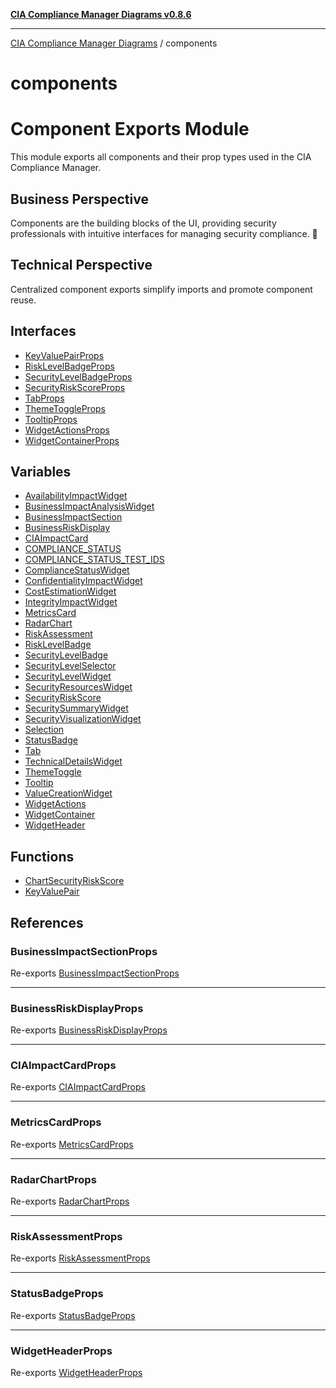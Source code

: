 [**CIA Compliance Manager Diagrams v0.8.6**](../README.md)

***

[CIA Compliance Manager Diagrams](../modules.md) / components

# components

# Component Exports Module

This module exports all components and their prop types used in the CIA Compliance Manager.

## Business Perspective
Components are the building blocks of the UI, providing security professionals
with intuitive interfaces for managing security compliance. 🎨

## Technical Perspective
Centralized component exports simplify imports and promote component reuse.

## Interfaces

- [KeyValuePairProps](interfaces/KeyValuePairProps.md)
- [RiskLevelBadgeProps](interfaces/RiskLevelBadgeProps.md)
- [SecurityLevelBadgeProps](interfaces/SecurityLevelBadgeProps.md)
- [SecurityRiskScoreProps](interfaces/SecurityRiskScoreProps.md)
- [TabProps](interfaces/TabProps.md)
- [ThemeToggleProps](interfaces/ThemeToggleProps.md)
- [TooltipProps](interfaces/TooltipProps.md)
- [WidgetActionsProps](interfaces/WidgetActionsProps.md)
- [WidgetContainerProps](interfaces/WidgetContainerProps.md)

## Variables

- [AvailabilityImpactWidget](variables/AvailabilityImpactWidget.md)
- [BusinessImpactAnalysisWidget](variables/BusinessImpactAnalysisWidget.md)
- [BusinessImpactSection](variables/BusinessImpactSection.md)
- [BusinessRiskDisplay](variables/BusinessRiskDisplay.md)
- [CIAImpactCard](variables/CIAImpactCard.md)
- [COMPLIANCE\_STATUS](variables/COMPLIANCE_STATUS.md)
- [COMPLIANCE\_STATUS\_TEST\_IDS](variables/COMPLIANCE_STATUS_TEST_IDS.md)
- [ComplianceStatusWidget](variables/ComplianceStatusWidget.md)
- [ConfidentialityImpactWidget](variables/ConfidentialityImpactWidget.md)
- [CostEstimationWidget](variables/CostEstimationWidget.md)
- [IntegrityImpactWidget](variables/IntegrityImpactWidget.md)
- [MetricsCard](variables/MetricsCard.md)
- [RadarChart](variables/RadarChart.md)
- [RiskAssessment](variables/RiskAssessment.md)
- [RiskLevelBadge](variables/RiskLevelBadge.md)
- [SecurityLevelBadge](variables/SecurityLevelBadge.md)
- [SecurityLevelSelector](variables/SecurityLevelSelector.md)
- [SecurityLevelWidget](variables/SecurityLevelWidget.md)
- [SecurityResourcesWidget](variables/SecurityResourcesWidget.md)
- [SecurityRiskScore](variables/SecurityRiskScore.md)
- [SecuritySummaryWidget](variables/SecuritySummaryWidget.md)
- [SecurityVisualizationWidget](variables/SecurityVisualizationWidget.md)
- [Selection](variables/Selection.md)
- [StatusBadge](variables/StatusBadge.md)
- [Tab](variables/Tab.md)
- [TechnicalDetailsWidget](variables/TechnicalDetailsWidget.md)
- [ThemeToggle](variables/ThemeToggle.md)
- [Tooltip](variables/Tooltip.md)
- [ValueCreationWidget](variables/ValueCreationWidget.md)
- [WidgetActions](variables/WidgetActions.md)
- [WidgetContainer](variables/WidgetContainer.md)
- [WidgetHeader](variables/WidgetHeader.md)

## Functions

- [ChartSecurityRiskScore](functions/ChartSecurityRiskScore.md)
- [KeyValuePair](functions/KeyValuePair.md)

## References

### BusinessImpactSectionProps

Re-exports [BusinessImpactSectionProps](../types/interfaces/BusinessImpactSectionProps.md)

***

### BusinessRiskDisplayProps

Re-exports [BusinessRiskDisplayProps](../types/interfaces/BusinessRiskDisplayProps.md)

***

### CIAImpactCardProps

Re-exports [CIAImpactCardProps](../types/interfaces/CIAImpactCardProps.md)

***

### MetricsCardProps

Re-exports [MetricsCardProps](../types/interfaces/MetricsCardProps.md)

***

### RadarChartProps

Re-exports [RadarChartProps](../types/interfaces/RadarChartProps.md)

***

### RiskAssessmentProps

Re-exports [RiskAssessmentProps](../types/interfaces/RiskAssessmentProps.md)

***

### StatusBadgeProps

Re-exports [StatusBadgeProps](../types/interfaces/StatusBadgeProps.md)

***

### WidgetHeaderProps

Re-exports [WidgetHeaderProps](../types/interfaces/WidgetHeaderProps.md)
